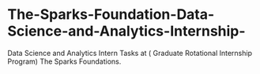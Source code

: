 # The-Sparks-Foundation-Data-Science-and-Analytics-Internship-
Data Science and Analytics Intern Tasks at  ( Graduate Rotational Internship Program) The Sparks Foundations.
